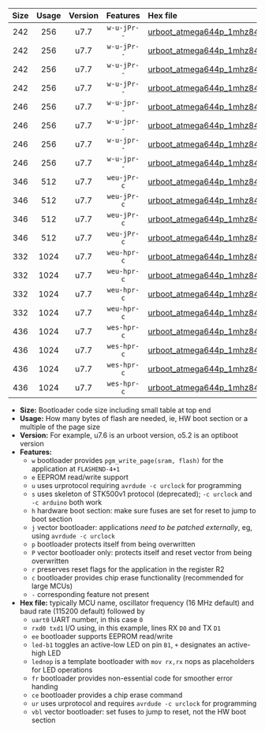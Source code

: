 |Size|Usage|Version|Features|Hex file|
|:-:|:-:|:-:|:-:|:--|
|242|256|u7.7|`w-u-jPr--`|[urboot_atmega644p_1mhz8432_230400bps_uart0_rxd0_txd1_led+b0_ur_vbl.hex](https://raw.githubusercontent.com/stefanrueger/urboot.hex/main/mcus/atmega644p/fcpu_1mhz8432/230400_bps/urboot_atmega644p_1mhz8432_230400bps_uart0_rxd0_txd1_led+b0_ur_vbl.hex)|
|242|256|u7.7|`w-u-jPr--`|[urboot_atmega644p_1mhz8432_230400bps_uart0_rxd0_txd1_lednop_ur_vbl.hex](https://raw.githubusercontent.com/stefanrueger/urboot.hex/main/mcus/atmega644p/fcpu_1mhz8432/230400_bps/urboot_atmega644p_1mhz8432_230400bps_uart0_rxd0_txd1_lednop_ur_vbl.hex)|
|242|256|u7.7|`w-u-jPr--`|[urboot_atmega644p_1mhz8432_230400bps_uart1_rxd2_txd3_led+b0_ur_vbl.hex](https://raw.githubusercontent.com/stefanrueger/urboot.hex/main/mcus/atmega644p/fcpu_1mhz8432/230400_bps/urboot_atmega644p_1mhz8432_230400bps_uart1_rxd2_txd3_led+b0_ur_vbl.hex)|
|242|256|u7.7|`w-u-jPr--`|[urboot_atmega644p_1mhz8432_230400bps_uart1_rxd2_txd3_lednop_ur_vbl.hex](https://raw.githubusercontent.com/stefanrueger/urboot.hex/main/mcus/atmega644p/fcpu_1mhz8432/230400_bps/urboot_atmega644p_1mhz8432_230400bps_uart1_rxd2_txd3_lednop_ur_vbl.hex)|
|246|256|u7.7|`w-u-jpr--`|[urboot_atmega644p_1mhz8432_230400bps_uart0_rxd0_txd1_led+b0_fr_ur_vbl.hex](https://raw.githubusercontent.com/stefanrueger/urboot.hex/main/mcus/atmega644p/fcpu_1mhz8432/230400_bps/urboot_atmega644p_1mhz8432_230400bps_uart0_rxd0_txd1_led+b0_fr_ur_vbl.hex)|
|246|256|u7.7|`w-u-jpr--`|[urboot_atmega644p_1mhz8432_230400bps_uart0_rxd0_txd1_lednop_fr_ur_vbl.hex](https://raw.githubusercontent.com/stefanrueger/urboot.hex/main/mcus/atmega644p/fcpu_1mhz8432/230400_bps/urboot_atmega644p_1mhz8432_230400bps_uart0_rxd0_txd1_lednop_fr_ur_vbl.hex)|
|246|256|u7.7|`w-u-jpr--`|[urboot_atmega644p_1mhz8432_230400bps_uart1_rxd2_txd3_led+b0_fr_ur_vbl.hex](https://raw.githubusercontent.com/stefanrueger/urboot.hex/main/mcus/atmega644p/fcpu_1mhz8432/230400_bps/urboot_atmega644p_1mhz8432_230400bps_uart1_rxd2_txd3_led+b0_fr_ur_vbl.hex)|
|246|256|u7.7|`w-u-jpr--`|[urboot_atmega644p_1mhz8432_230400bps_uart1_rxd2_txd3_lednop_fr_ur_vbl.hex](https://raw.githubusercontent.com/stefanrueger/urboot.hex/main/mcus/atmega644p/fcpu_1mhz8432/230400_bps/urboot_atmega644p_1mhz8432_230400bps_uart1_rxd2_txd3_lednop_fr_ur_vbl.hex)|
|346|512|u7.7|`weu-jPr-c`|[urboot_atmega644p_1mhz8432_230400bps_uart0_rxd0_txd1_ee_led+b0_fr_ce_ur_vbl.hex](https://raw.githubusercontent.com/stefanrueger/urboot.hex/main/mcus/atmega644p/fcpu_1mhz8432/230400_bps/urboot_atmega644p_1mhz8432_230400bps_uart0_rxd0_txd1_ee_led+b0_fr_ce_ur_vbl.hex)|
|346|512|u7.7|`weu-jPr-c`|[urboot_atmega644p_1mhz8432_230400bps_uart0_rxd0_txd1_ee_lednop_fr_ce_ur_vbl.hex](https://raw.githubusercontent.com/stefanrueger/urboot.hex/main/mcus/atmega644p/fcpu_1mhz8432/230400_bps/urboot_atmega644p_1mhz8432_230400bps_uart0_rxd0_txd1_ee_lednop_fr_ce_ur_vbl.hex)|
|346|512|u7.7|`weu-jPr-c`|[urboot_atmega644p_1mhz8432_230400bps_uart1_rxd2_txd3_ee_led+b0_fr_ce_ur_vbl.hex](https://raw.githubusercontent.com/stefanrueger/urboot.hex/main/mcus/atmega644p/fcpu_1mhz8432/230400_bps/urboot_atmega644p_1mhz8432_230400bps_uart1_rxd2_txd3_ee_led+b0_fr_ce_ur_vbl.hex)|
|346|512|u7.7|`weu-jPr-c`|[urboot_atmega644p_1mhz8432_230400bps_uart1_rxd2_txd3_ee_lednop_fr_ce_ur_vbl.hex](https://raw.githubusercontent.com/stefanrueger/urboot.hex/main/mcus/atmega644p/fcpu_1mhz8432/230400_bps/urboot_atmega644p_1mhz8432_230400bps_uart1_rxd2_txd3_ee_lednop_fr_ce_ur_vbl.hex)|
|332|1024|u7.7|`weu-hpr-c`|[urboot_atmega644p_1mhz8432_230400bps_uart0_rxd0_txd1_ee_led+b0_fr_ce_ur.hex](https://raw.githubusercontent.com/stefanrueger/urboot.hex/main/mcus/atmega644p/fcpu_1mhz8432/230400_bps/urboot_atmega644p_1mhz8432_230400bps_uart0_rxd0_txd1_ee_led+b0_fr_ce_ur.hex)|
|332|1024|u7.7|`weu-hpr-c`|[urboot_atmega644p_1mhz8432_230400bps_uart0_rxd0_txd1_ee_lednop_fr_ce_ur.hex](https://raw.githubusercontent.com/stefanrueger/urboot.hex/main/mcus/atmega644p/fcpu_1mhz8432/230400_bps/urboot_atmega644p_1mhz8432_230400bps_uart0_rxd0_txd1_ee_lednop_fr_ce_ur.hex)|
|332|1024|u7.7|`weu-hpr-c`|[urboot_atmega644p_1mhz8432_230400bps_uart1_rxd2_txd3_ee_led+b0_fr_ce_ur.hex](https://raw.githubusercontent.com/stefanrueger/urboot.hex/main/mcus/atmega644p/fcpu_1mhz8432/230400_bps/urboot_atmega644p_1mhz8432_230400bps_uart1_rxd2_txd3_ee_led+b0_fr_ce_ur.hex)|
|332|1024|u7.7|`weu-hpr-c`|[urboot_atmega644p_1mhz8432_230400bps_uart1_rxd2_txd3_ee_lednop_fr_ce_ur.hex](https://raw.githubusercontent.com/stefanrueger/urboot.hex/main/mcus/atmega644p/fcpu_1mhz8432/230400_bps/urboot_atmega644p_1mhz8432_230400bps_uart1_rxd2_txd3_ee_lednop_fr_ce_ur.hex)|
|436|1024|u7.7|`wes-hpr-c`|[urboot_atmega644p_1mhz8432_230400bps_uart0_rxd0_txd1_ee_led+b0_fr_ce.hex](https://raw.githubusercontent.com/stefanrueger/urboot.hex/main/mcus/atmega644p/fcpu_1mhz8432/230400_bps/urboot_atmega644p_1mhz8432_230400bps_uart0_rxd0_txd1_ee_led+b0_fr_ce.hex)|
|436|1024|u7.7|`wes-hpr-c`|[urboot_atmega644p_1mhz8432_230400bps_uart0_rxd0_txd1_ee_lednop_fr_ce.hex](https://raw.githubusercontent.com/stefanrueger/urboot.hex/main/mcus/atmega644p/fcpu_1mhz8432/230400_bps/urboot_atmega644p_1mhz8432_230400bps_uart0_rxd0_txd1_ee_lednop_fr_ce.hex)|
|436|1024|u7.7|`wes-hpr-c`|[urboot_atmega644p_1mhz8432_230400bps_uart1_rxd2_txd3_ee_led+b0_fr_ce.hex](https://raw.githubusercontent.com/stefanrueger/urboot.hex/main/mcus/atmega644p/fcpu_1mhz8432/230400_bps/urboot_atmega644p_1mhz8432_230400bps_uart1_rxd2_txd3_ee_led+b0_fr_ce.hex)|
|436|1024|u7.7|`wes-hpr-c`|[urboot_atmega644p_1mhz8432_230400bps_uart1_rxd2_txd3_ee_lednop_fr_ce.hex](https://raw.githubusercontent.com/stefanrueger/urboot.hex/main/mcus/atmega644p/fcpu_1mhz8432/230400_bps/urboot_atmega644p_1mhz8432_230400bps_uart1_rxd2_txd3_ee_lednop_fr_ce.hex)|

- **Size:** Bootloader code size including small table at top end
- **Usage:** How many bytes of flash are needed, ie, HW boot section or a multiple of the page size
- **Version:** For example, u7.6 is an urboot version, o5.2 is an optiboot version
- **Features:**
  + `w` bootloader provides `pgm_write_page(sram, flash)` for the application at `FLASHEND-4+1`
  + `e` EEPROM read/write support
  + `u` uses urprotocol requiring `avrdude -c urclock` for programming
  + `s` uses skeleton of STK500v1 protocol (deprecated); `-c urclock` and `-c arduino` both work
  + `h` hardware boot section: make sure fuses are set for reset to jump to boot section
  + `j` vector bootloader: applications *need to be patched externally*, eg, using `avrdude -c urclock`
  + `p` bootloader protects itself from being overwritten
  + `P` vector bootloader only: protects itself and reset vector from being overwritten
  + `r` preserves reset flags for the application in the register R2
  + `c` bootloader provides chip erase functionality (recommended for large MCUs)
  + `-` corresponding feature not present
- **Hex file:** typically MCU name, oscillator frequency (16 MHz default) and baud rate (115200 default) followed by
  + `uart0` UART number, in this case `0`
  + `rxd0 txd1` I/O using, in this example, lines RX `D0` and TX `D1`
  + `ee` bootloader supports EEPROM read/write
  + `led-b1` toggles an active-low LED on pin `B1`, `+` designates an active-high LED
  + `lednop` is a template bootloader with `mov rx,rx` nops as placeholders for LED operations
  + `fr` bootloader provides non-essential code for smoother error handing
  + `ce` bootloader provides a chip erase command
  + `ur` uses urprotocol and requires `avrdude -c urclock` for programming
  + `vbl` vector bootloader: set fuses to jump to reset, not the HW boot section
